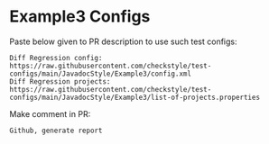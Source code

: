 # Example3 Configs
Paste below given to PR description to use such test configs:
```
Diff Regression config: https://raw.githubusercontent.com/checkstyle/test-configs/main/JavadocStyle/Example3/config.xml
Diff Regression projects: https://raw.githubusercontent.com/checkstyle/test-configs/main/JavadocStyle/Example3/list-of-projects.properties
```
Make comment in PR:
```
Github, generate report
```
